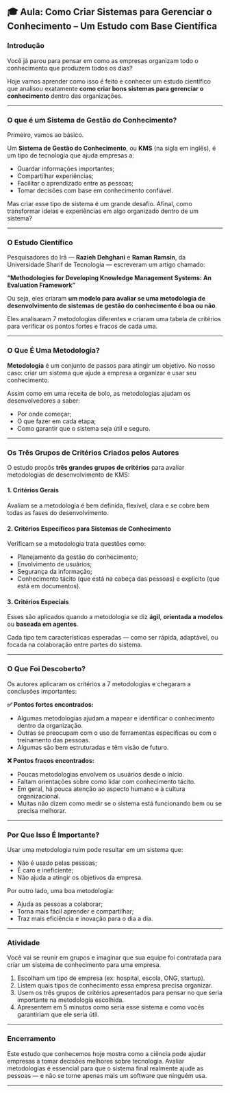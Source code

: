 ## 🎓 Aula: Como Criar Sistemas para Gerenciar o Conhecimento – Um Estudo com Base Científica

### Introdução

Você já parou para pensar em como as empresas organizam todo o conhecimento que produzem todos os dias?

Hoje vamos aprender como isso é feito e conhecer um estudo científico que analisou exatamente **como criar bons sistemas para gerenciar o conhecimento** dentro das organizações.

---

### O que é um Sistema de Gestão do Conhecimento?

Primeiro, vamos ao básico.

Um **Sistema de Gestão do Conhecimento**, ou **KMS** (na sigla em inglês), é um tipo de tecnologia que ajuda empresas a:

* Guardar informações importantes;
* Compartilhar experiências;
* Facilitar o aprendizado entre as pessoas;
* Tomar decisões com base em conhecimento confiável.

Mas criar esse tipo de sistema é um grande desafio. Afinal, como transformar ideias e experiências em algo organizado dentro de um sistema?

---

### O Estudo Científico

Pesquisadores do Irã — **Razieh Dehghani** e **Raman Ramsin**, da Universidade Sharif de Tecnologia — escreveram um artigo chamado:

**“Methodologies for Developing Knowledge Management Systems: An Evaluation Framework”**

Ou seja, eles criaram **um modelo para avaliar se uma metodologia de desenvolvimento de sistemas de gestão do conhecimento é boa ou não**.

Eles analisaram 7 metodologias diferentes e criaram uma tabela de critérios para verificar os pontos fortes e fracos de cada uma.

---

### O Que É Uma Metodologia?

**Metodologia** é um conjunto de passos para atingir um objetivo. No nosso caso: criar um sistema que ajude a empresa a organizar e usar seu conhecimento.

Assim como em uma receita de bolo, as metodologias ajudam os desenvolvedores a saber:

* Por onde começar;
* O que fazer em cada etapa;
* Como garantir que o sistema seja útil e seguro.

---

### Os Três Grupos de Critérios Criados pelos Autores

O estudo propôs **três grandes grupos de critérios** para avaliar metodologias de desenvolvimento de KMS:

#### 1. Critérios Gerais

Avaliam se a metodologia é bem definida, flexível, clara e se cobre bem todas as fases do desenvolvimento.

#### 2. Critérios Específicos para Sistemas de Conhecimento

Verificam se a metodologia trata questões como:

* Planejamento da gestão do conhecimento;
* Envolvimento de usuários;
* Segurança da informação;
* Conhecimento tácito (que está na cabeça das pessoas) e explícito (que está em documentos).

#### 3. Critérios Especiais

Esses são aplicados quando a metodologia se diz **ágil**, **orientada a modelos** ou **baseada em agentes**.

Cada tipo tem características esperadas — como ser rápida, adaptável, ou focada na colaboração entre partes do sistema.

---

### O Que Foi Descoberto?

Os autores aplicaram os critérios a 7 metodologias e chegaram a conclusões importantes:

**✅ Pontos fortes encontrados:**

* Algumas metodologias ajudam a mapear e identificar o conhecimento dentro da organização.
* Outras se preocupam com o uso de ferramentas específicas ou com o treinamento das pessoas.
* Algumas são bem estruturadas e têm visão de futuro.

**❌ Pontos fracos encontrados:**

* Poucas metodologias envolvem os usuários desde o início.
* Faltam orientações sobre como lidar com conhecimento tácito.
* Em geral, há pouca atenção ao aspecto humano e à cultura organizacional.
* Muitas não dizem como medir se o sistema está funcionando bem ou se precisa melhorar.

---

### Por Que Isso É Importante?

Usar uma metodologia ruim pode resultar em um sistema que:

* Não é usado pelas pessoas;
* É caro e ineficiente;
* Não ajuda a atingir os objetivos da empresa.

Por outro lado, uma boa metodologia:

* Ajuda as pessoas a colaborar;
* Torna mais fácil aprender e compartilhar;
* Traz mais eficiência e inovação para o dia a dia.

---

### Atividade

Você vai se reunir em grupos e imaginar que sua equipe foi contratada para criar um sistema de conhecimento para uma empresa.

1. Escolham um tipo de empresa (ex: hospital, escola, ONG, startup).
2. Listem quais tipos de conhecimento essa empresa precisa organizar.
3. Usem os três grupos de critérios apresentados para pensar no que seria importante na metodologia escolhida.
4. Apresentem em 5 minutos como seria esse sistema e como vocês garantiriam que ele seria útil.

---

### Encerramento

Este estudo que conhecemos hoje mostra como a ciência pode ajudar empresas a tomar decisões melhores sobre tecnologia. Avaliar metodologias é essencial para que o sistema final realmente ajude as pessoas — e não se torne apenas mais um software que ninguém usa.

---

